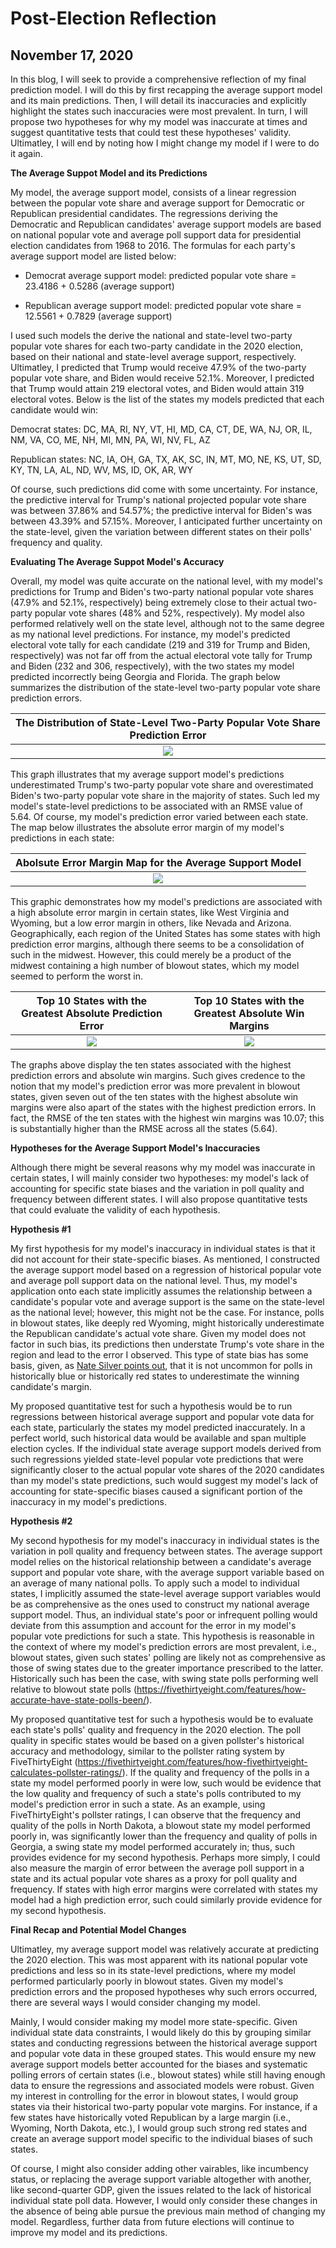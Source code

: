 # Post-Election Reflection 
## November 17, 2020

In this blog, I will seek to provide a comprehensive reflection of my final prediction model. I will do this by first recapping the average support model and its main predictions. Then, I will detail its inaccuracies and explicitly highlight the states such inaccuracies were most prevalent. In turn, I will propose two hypotheses for why my model was inaccurate at times and suggest quantitative tests that could test these hypotheses' validity. Ultimatley, I will end by noting how I might change my model if I were to do it again. 

**The Average Suppot Model and its Predictions**

My model, the average support model, consists of a linear regression between the popular vote share and average support for Democratic or Republican presidential candidates. The regressions deriving the Democratic and Republican candidates' average support models are based on national popular vote and average poll support data for presidential election candidates from 1968 to 2016. The formulas for each party's average support model are listed below:

* Democrat average support model: predicted popular vote share = 23.4186 + 0.5286 (average support)

* Republican average support model: predicted popular vote share = 12.5561 + 0.7829 (average support)

I used such models the derive the national and state-level two-party popular vote shares for each two-party candidate in the 2020 election, based on their national and state-level average support, respectively. Ultimatley, I predicted that Trump would receive 47.9% of the two-party popular vote share, and Biden would receive 52.1%. Moreover, I predicted that Trump would attain 219 electoral votes, and Biden would attain 319 electoral votes. Below is the list of the states my models predicted that each candidate would win:

Democrat states: DC, MA, RI, NY, VT, HI, MD, CA, CT, DE, WA, NJ, OR, IL, NM, VA, CO, ME, NH, MI, MN, PA, WI, NV, FL, AZ

Republican states: NC, IA, OH, GA, TX, AK, SC, IN, MT, MO, NE, KS, UT, SD, KY, TN, LA, AL, ND, WV, MS, ID, OK, AR, WY

Of course, such predictions did come with some uncertainty. For instance, the predictive interval for Trump's national projected popular vote share was between 37.86% and 54.57%; the predictive interval for Biden's was between 43.39% and 57.15%. Moreover, I anticipated further uncertainty on the state-level, given the variation between different states on their polls' frequency and quality. 

**Evaluating The Average Suppot Model's Accuracy**

Overall, my model was quite accurate on the national level, with my model's predictions for Trump and Biden's two-party national popular vote shares (47.9% and 52.1%, respectively) being extremely close to their actual two-party popular vote shares (48% and 52%, respectively). My model also performed relatively well on the state level, although not to the same degree as my national level predictions. For instance, my model's predicted electoral vote tally for each candidate (219 and 319 for Trump and Biden, respectively) was not far off from the actual electoral vote tally for Trump and Biden (232 and 306, respectively), with the two states my model predicted incorrectly being Georgia and Florida. The graph below summarizes the distribution of the state-level two-party popular vote share prediction errors.

|  The Distribution of State-Level Two-Party Popular Vote Share Prediction Error |
|:-:|
|![](Reflection4.png)|

This graph illustrates that my average support model's predictions underestimated Trump's two-party popular vote share and overestimated Biden's two-party popular vote share in the majority of states. Such led my model's state-level predictions to be associated with an RMSE value of 5.64. Of course, my model's prediction error varied between each state. The map below illustrates the absolute error margin of my model's predictions in each state:

| Abolsute Error Margin Map for the Average Support Model |
|:-:|
|![](Reflection1.png)|

This graphic demonstrates how my model's predictions are associated with a high absolute error margin in certain states, like West Virginia and Wyoming, but a low error margin in others, like Nevada and Arizona. Geographically, each region of the United States has some states with high prediction error margins, although there seems to be a consolidation of such in the midwest. However, this could merely be a product of the midwest containing a high number of blowout states, which my model seemed to perform the worst in.

Top 10 States with the Greatest Absolute Prediction Error   |  Top 10 States with the Greatest Absolute Win Margins
:-------------------------:|:-------------------------:
![](Reflection_2.png)|![](Reflection3.png)

The graphs above display the ten states associated with the highest prediction errors and absolute win margins. Such gives credence to the notion that my model's prediction error was more prevalent in blowout states, given seven out of the ten states with the highest absolute win margins were also apart of the states with the highest prediction errors. In fact, the RMSE of the ten states with the highest win margins was 10.07; this is substantially higher than the RMSE across all the states (5.64).

**Hypotheses for the Average Support Model's Inaccuracies**

Although there might be several reasons why my model was inaccurate in certain states, I will mainly consider two hypotheses: my model's lack of accounting for specific state biases and the variation in poll quality and frequency between different states. I will also propose quantitative tests that could evaluate the validity of each hypothesis. 

**Hypothesis #1**

My first hypothesis for my model's inaccuracy in individual states is that it did not account for their state-specific biases. As mentioned, I constructed the average support model based on a regression of historical popular vote and average poll support data on the national level. Thus, my model's application onto each state implicitly assumes the relationship between a candidate's popular vote and average support is the same on the state-level as the national level; however, this might not be the case. For instance, polls in blowout states, like deeply red Wyoming, might historically underestimate the Republican candidate's actual vote share. Given my model does not factor in such bias, its predictions then understate Trump's vote share in the region and lead to the error I observed. This type of state bias has some basis, given, as [Nate Silver points out](https://fivethirtyeight.com/features/what-state-polls-can-tell-us-about-the-national-race/), that it is not uncommon for polls in historically blue or historically red states to underestimate the winning candidate's margin. 

My proposed quantitative test for such a hypothesis would be to run regressions between historical average support and popular vote data for each state, particularly the states my model predicted inaccurately. In a perfect world, such historical data would be available and span multiple election cycles. If the individual state average support models derived from such regressions yielded state-level popular vote predictions that were significantly closer to the actual popular vote shares of the 2020 candidates than my model's state predictions, such would suggest my model's lack of accounting for state-specific biases caused a significant portion of the inaccuracy in my model's predictions. 

**Hypothesis #2**

My second hypothesis for my model's inaccuracy in individual states is the variation in poll quality and frequency between states. The average support model relies on the historical relationship between a candidate's average support and popular vote share, with the average support variable based on an average of many national polls. To apply such a model to individual states, I implicitly assumed the state-level average support variables would be as comprehensive as the ones used to construct my national average support model. Thus, an individual state's poor or infrequent polling would deviate from this assumption and account for the error in my model's popular vote predictions for such a state. This hypothesis is reasonable in the context of where my model's prediction errors are most prevalent, i.e., blowout states, given such states' polling are likely not as comprehensive as those of swing states due to the greater importance prescribed to the latter. Historically such has been the case, with swing state polls performing well relative to blowout state polls (https://fivethirtyeight.com/features/how-accurate-have-state-polls-been/). 

My proposed quantitative test for such a hypothesis would be to evaluate each state's polls' quality and frequency in the 2020 election. The poll quality in specific states would be based on a given pollster's historical accuracy and methodology, similar to the pollster rating system by FiveThirtyEight (https://fivethirtyeight.com/features/how-fivethirtyeight-calculates-pollster-ratings/). If the quality and frequency of the polls in a state my model performed poorly in were low, such would be evidence that the low quality and frequency of such a state's polls contributed to my model's prediction error in such a state. As an example, using FiveThirtyEight's pollster ratings, I can observe that the frequency and quality of the polls in North Dakota, a blowout state my model performed poorly in, was significantly lower than the frequency and quality of polls in Georgia, a swing state my model performed accurately in; thus, such provides evidence for my second hypothesis. Perhaps more simply, I could also measure the margin of error between the average poll support in a state and its actual popular vote shares as a proxy for poll quality and frequency. If states with high error margins were correlated with states my model had a high prediction error, such could similarly provide evidence for my second hypothesis. 

**Final Recap and Potential Model Changes**

Ultimatley, my average support model was relatively accurate at predicting the 2020 election. This was most apparent with its national popular vote predictions and less so in its state-level predictions, where my model performed particularly poorly in blowout states. Given my model's prediction errors and the proposed hypotheses why such errors occurred, there are several ways I would consider changing my model. 

Mainly, I would consider making my model more state-specific. Given individual state data constraints, I would likely do this by grouping similar states and conducting regressions between the historical average support and popular vote data in these grouped states. This would ensure my new average support models better accounted for the biases and systematic polling errors of certain states (i.e., blowout states) while still having enough data to ensure the regressions and associated models were robust. Given my interest in controlling for the error in blowout states, I would group states via their historical two-party popular vote margins. For instance, if a few states have historically voted Republican by a large margin (i.e., Wyoming, North Dakota, etc.), I would group such strong red states and create an average support model specific to the individual biases of such states. 

Of course, I might also consider adding other vairables, like incumbency status, or replacing the average support variable altogether with another, like second-quarter GDP, given the issues related to the lack of historical individual state poll data. However, I would only consider these changes in the absence of being able pursue the previous main method of changing my model. Regardless, further data from future elections will continue to improve my model and its predictions. 


















